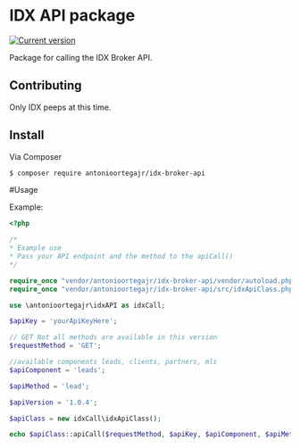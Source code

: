 # IDX API package

<a href="https://packagist.org/packages/antonioortegajr/idx-broker-api" target="_blank">
    <img src="https://img.shields.io/packagist/v/antonioortegajr/idx-broker-api.svg?style=flat-square" alt="Current version" />
</a>

Package for calling the IDX Broker API.

## Contributing

Only IDX peeps at this time.


## Install

Via Composer
``` bash
$ composer require antonioortegajr/idx-broker-api
```


#Usage

Example:
```php
<?php

/*
* Example use
* Pass your API endpoint and the method to the apiCall()
*/

require_once "vendor/antonioortegajr/idx-broker-api/vendor/autoload.php";
require_once "vendor/antonioortegajr/idx-broker-api/src/idxApiClass.php";

use \antonioortegajr\idxAPI as idxCall;

$apiKey = 'yourApiKeyHere';

// GET Not all methods are available in this version
$requestMethod = 'GET';

//available components leads, clients, partners, mls
$apiComponent = 'leads';

$apiMethod = 'lead';

$apiVersion = '1.0.4';

$apiClass = new idxCall\idxApiClass();

echo $apiClass::apiCall($requestMethod, $apiKey, $apiComponent, $apiMethod, $apiVersion);
